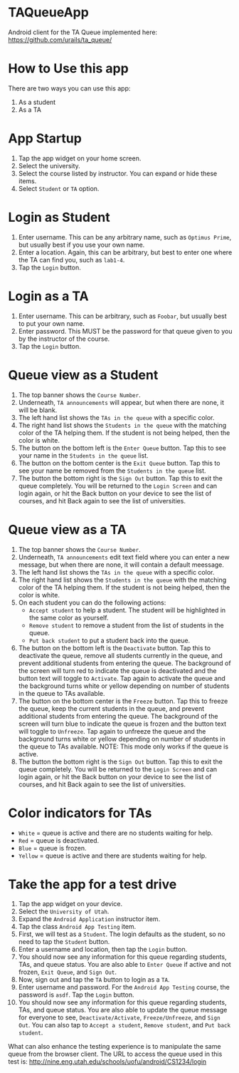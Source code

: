 TAQueueApp
==========

Android client for the TA Queue implemented here: https://github.com/urails/ta_queue/

How to Use this app
===

There are two ways you can use this app:

1. As a student
2. As a TA

App Startup
===

1. Tap the app widget on your home screen.
2. Select the university.
3. Select the course listed by instructor. You can expand or hide these items.
4. Select ```Student``` or ```TA``` option.

Login as Student
===

1. Enter username. This can be any arbitrary name, such as ```Optimus Prime```, but usually best if you use your own name.
2. Enter a location. Again, this can be arbitrary, but best to enter one where the TA can find you, such as ```lab1-4```.
3. Tap the ```Login``` button.

Login as a TA
===

1. Enter username. This can be arbitrary, such as ```Foobar```, but usually best to put your own name.
2. Enter password. This MUST be the password for that queue given to you by the instructor of the course.
3. Tap the ```Login``` button.

Queue view as a Student
===

1. The top banner shows the ```Course Number```.
2. Underneath, ```TA announcements``` will appear, but when there are none, it will be blank.
3. The left hand list shows the ```TAs in the queue``` with a specific color.
4. The right hand list shows the ```Students in the queue``` with the matching color of the TA helping them. If the student is not being helped, then the color is white.
5. The button on the bottom left is the ```Enter Queue``` button. Tap this to see your name in the ```Students in the queue``` list.
6. The button on the bottom center is the ```Exit Queue``` button. Tap this to see your name be removed from the ```Students in the queue``` list.
7. The button the bottom right is the ```Sign Out``` button. Tap this to exit the queue completely. You will be returned to the ```Login Screen``` and can login again, or hit the Back button on your device to see the list of courses, and hit Back again to see the list of universities.

Queue view as a TA
===

1. The top banner shows the ```Course Number```.
2. Underneath, ```TA announcements``` edit text field where you can enter a new message, but when there are none, it will contain a default meessage.
3. The left hand list shows the ```TAs in the queue``` with a specific color.
4. The right hand list shows the ```Students in the queue``` with the matching color of the TA helping them. If the student is not being helped, then the color is white.
5. On each student you can do the following actions:
      * ```Accept student``` to help a student. The student will be highlighted in the same color as yourself.
      * ```Remove student``` to remove a student from the list of students in the queue.
      * ```Put back student``` to put a student back into the queue.
6. The button on the bottom left is the ```Deactivate``` button. Tap this to deactivate the queue, remove all students currently in the queue, and prevent additional students from entering the queue. The background of the screen will turn red to indicate the queue is deactivated and the button text will toggle to ```Activate```. Tap again to activate the queue and the background turns white or yellow depending on number of students in the queue to TAs available.
7. The button on the bottom center is the ```Freeze``` button. Tap this to freeze the queue, keep the current students in the queue, and prevent additional students from entering the queue. The background of the screen will turn blue to indicate the queue is frozen and the button text will toggle to ```Unfreeze```. Tap again to unfreeze the queue and the background turns white or yellow depending on number of students in the queue to TAs available. NOTE: This mode only works if the queue is active.
8. The button the bottom right is the ```Sign Out``` button. Tap this to exit the queue completely. You will be returned to the ```Login Screen``` and can login again, or hit the Back button on your device to see the list of courses, and hit Back again to see the list of universities.


Color indicators for TAs
===

* ```White``` = queue is active and there are no students waiting for help.
* ```Red``` = queue is deactivated.
* ```Blue``` = queue is frozen.
* ```Yellow``` = queue is active and there are students waiting for help.

Take the app for a test drive
===

1. Tap the app widget on your device.
2. Select the ```University of Utah```.
3. Expand the ```Android Application``` instructor item.
4. Tap the class ```Android App Testing``` item.
5. First, we will test as a ```Student```. The login defaults as the student, so no need to tap the ```Student``` button.
6. Enter a username and location, then tap the ```Login``` button.
7. You should now see any information for this queue regarding students, TAs, and queue status. You are also able to ```Enter Queue``` if active and not frozen, ```Exit Queue```, and ```Sign Out```.
8. Now, sign out and tap the ```TA``` button to login as a ```TA```.
9. Enter username and password. For the ```Android App Testing``` course, the password is ```asdf```. Tap the ```Login``` button.
10. You should now see any information for this queue regarding students, TAs, and queue status. You are also able to update the queue message for everyone to see, ```Deactivate/Activate```, ```Freeze/Unfreeze```, and ```Sign Out```. You can also tap to ```Accept a student```, ```Remove student```, and ```Put back student```. 

What can also enhance the testing experience is to manipulate the same queue from the browser client. The URL to access the queue used in this test is:  http://nine.eng.utah.edu/schools/uofu/android/CS1234/login
